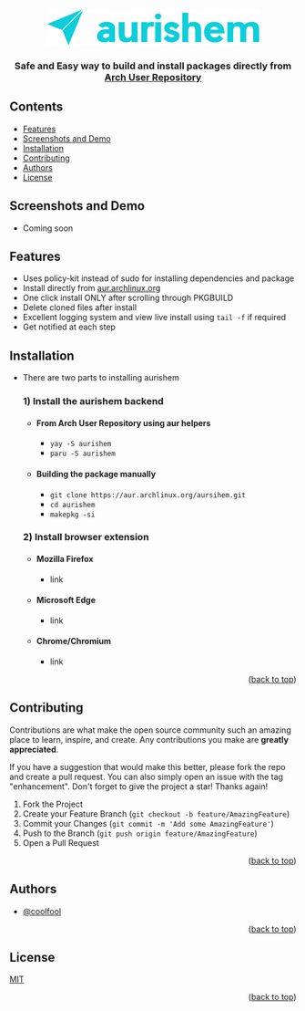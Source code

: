 <div align="center" id = "top">
  <img src="aurishem.png"  alt="aurishem logo"/>
  <h3>Safe and Easy way to build and install packages directly from <a href="https://aur.archlinux.org">Arch User Repository</a></h3> 
</div>

## Contents
- [Features](#Features)
- [Screenshots and Demo](#Screenshots-and-Demo)
- [Installation](#Installation)
- [Contributing](#Contributing)
- [Authors](#Authors)
- [License](#License)

## Screenshots and Demo
- Coming soon

## Features

- Uses policy-kit instead of sudo for installing dependencies and package
- Install directly from [aur.archlinux.org](https://aur.archlinux.org)
- One click install ONLY after scrolling through PKGBUILD
- Delete cloned files after install
- Excellent logging system and view live install using `tail -f` if required
- Get notified at each step

## Installation
- There are two parts to installing aurishem
  ### 1) Install the aurishem backend
  - #### From Arch User Repository using aur helpers
    - ```yay -S aurishem```
    - ```paru -S aurishem```
  - #### Building the package manually
    - ```git clone https://aur.archlinux.org/aursihem.git```
    - ```cd aurishem```
    - ```makepkg -si```
  ### 2) Install browser extension
  - #### Mozilla Firefox
    - link
  - #### Microsoft Edge
    - link
  - #### Chrome/Chromium
    - link
<p align="right">(<a href="#top">back to top</a>)</p>

## Contributing

Contributions are what make the open source community such an amazing place to learn, inspire, and create. Any contributions you make are **greatly appreciated**.

If you have a suggestion that would make this better, please fork the repo and create a pull request. You can also simply open an issue with the tag "enhancement".
Don't forget to give the project a star! Thanks again!

1. Fork the Project
2. Create your Feature Branch (`git checkout -b feature/AmazingFeature`)
3. Commit your Changes (`git commit -m 'Add some AmazingFeature'`)
4. Push to the Branch (`git push origin feature/AmazingFeature`)
5. Open a Pull Request

<p align="right">(<a href="#top">back to top</a>)</p>


## Authors

- [@coolfool](https://www.github.com/coolfool)

<p align="right">(<a href="#top">back to top</a>)</p>

## License

[MIT](https://choosealicense.com/licenses/mit/)

<p align="right">(<a href="#top">back to top</a>)</p>
